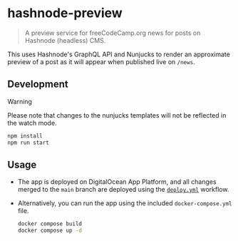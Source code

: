 # hashnode-preview

> A preview service for freeCodeCamp.org news for posts on Hashnode (headless) CMS.

This uses Hashnode's GraphQL API and Nunjucks to render an approximate preview
of a post as it will appear when published live on `/news`.

## Development

> [!WARNING]
> Please note that changes to the nunjucks templates will not be reflected in the watch mode.

```bash
npm install
npm run start
```

## Usage

- The app is deployed on DigitalOcean App Platform, and all changes merged to
  the `main` branch are deployed using the
  [`deploy.yml`](.github/workflows/deploy.yml) workflow.

- Alternatively, you can run the app using the included `docker-compose.yml` file.

  ```bash
  docker compose build
  docker compose up -d
  ```
